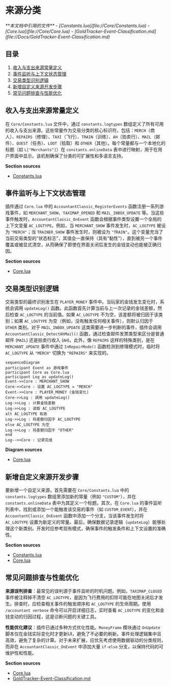 # 来源分类

<cite>
**本文档中引用的文件**
- [Constants.lua](file://Core/Constants.lua)
- [Core.lua](file://Core/Core.lua)
- [GoldTracker-Event-Classification.md](file://Docs/GoldTracker-Event-Classification.md)
</cite>

## 目录
1. [收入与支出来源常量定义](#收入与支出来源常量定义)
2. [事件监听与上下文状态管理](#事件监听与上下文状态管理)
3. [交易类型识别逻辑](#交易类型识别逻辑)
4. [新增自定义来源开发步骤](#新增自定义来源开发步骤)
5. [常见问题排查与性能优化](#常见问题排查与性能优化)

## 收入与支出来源常量定义

在 `Core/Constants.lua` 文件中，通过 `constants.logtypes` 数组定义了所有可用的收入与支出来源。这些常量作为交易分类的核心标识符，包括：`MERCH`（商人）、`REPAIRS`（修理）、`TAXI`（飞行）、`TRAIN`（训练）、`AH`（拍卖行）、`MAIL`（邮件）、`QUEST`（任务）、`LOOT`（拾取）和 `OTHER`（其他）。每个常量都与一个本地化的标题（如 `L["Merchants"]`）在 `constants.onlineData` 表中进行映射，用于在用户界面中显示。该机制确保了分类的可扩展性和多语言支持。

**Section sources**
- [Constants.lua](file://Core/Constants.lua#L198-L259)

## 事件监听与上下文状态管理

插件通过 `Core.lua` 中的 `AccountantClassic_RegisterEvents` 函数注册一系列游戏事件，如 `MERCHANT_SHOW`、`TAXIMAP_OPENED` 和 `MAIL_INBOX_UPDATE` 等。当这些事件触发时，`AccountantClassic_OnEvent` 函数会根据事件类型设置一个全局的上下文变量 `AC_LOGTYPE`。例如，当 `MERCHANT_SHOW` 事件发生时，`AC_LOGTYPE` 被设为 `"MERCH"`；当 `TRAINER_SHOW` 事件发生时，则被设为 `"TRAIN"`。这个变量充当了当前交易类型的“状态标志”，其值会一直保持（具有“黏性”），直到被另一个事件覆盖或被显式清空，从而确保了即使在界面关闭后发生的金钱变动也能被正确归因。

**Section sources**
- [Core.lua](file://Core/Core.lua#L1084-L1558)

## 交易类型识别逻辑

交易类型的最终识别发生在 `PLAYER_MONEY` 事件中。当玩家的金钱发生变化时，系统会调用 `updateLog()` 函数。此函数首先计算当前与上一次记录的金钱差额，然后检查 `AC_LOGTYPE` 的当前值。如果 `AC_LOGTYPE` 不为空，该差额将被归因于该类别；如果 `AC_LOGTYPE` 为空（例如，没有触发任何相关事件），则默认归因于 `OTHER` 类别。对于 `MAIL_INBOX_UPDATE` 这类需要进一步判断的事件，插件会调用 `AccountantClassic_DetectAhMail()` 函数，通过检查邮件发票类型来区分是普通邮件 (`MAIL`) 还是拍卖行收入 (`AH`)。此外，像 `REPAIRS` 这样的特殊类别，是在 `MERCHANT_UPDATE` 事件中通过 `InRepairMode()` 函数检测到修理模式时，临时将 `AC_LOGTYPE` 从 `"MERCH"` 切换为 `"REPAIRS"` 来实现的。

```mermaid
sequenceDiagram
participant Event as 游戏事件
participant Core as Core.lua
participant Log as updateLog()
Event->>Core : MERCHANT_SHOW
Core->>Core : 设置 AC_LOGTYPE = "MERCH"
Event->>Core : PLAYER_MONEY (金钱变化)
Core->>Log : 调用 updateLog()
Log->>Log : 计算金钱差额
Log->>Log : 读取 AC_LOGTYPE
alt AC_LOGTYPE 有效
Log->>Log : 将差额归因于 AC_LOGTYPE
else AC_LOGTYPE 为空
Log->>Log : 将差额归因于 "OTHER"
end
Log-->>Core : 记录完成
```

**Diagram sources**
- [Core.lua](file://Core/Core.lua#L1084-L1558)

## 新增自定义来源开发步骤

要新增一个自定义来源，首先需要在 `Core/Constants.lua` 中的 `constants.logtypes` 数组里添加新的常量（例如 `"CUSTOM"`），并在 `constants.onlineData` 表中为其定义一个标题。其次，在 `Core.lua` 的事件监听列表中，找到或添加一个能触发该交易的事件（如 `CUSTOM_EVENT`），并在 `AccountantClassic_OnEvent` 函数中添加一个分支，当该事件发生时将 `AC_LOGTYPE` 设置为新定义的常量。最后，确保数据记录逻辑（`updateLog`）能够处理这个新类别。开发时应参考现有模式，确保事件的触发条件和上下文设置的准确性。

**Section sources**
- [Constants.lua](file://Core/Constants.lua#L198-L259)
- [Core.lua](file://Core/Core.lua#L1084-L1558)

## 常见问题排查与性能优化

**来源误判排查**：最常见的误判源于事件监听的时机问题。例如，`TAXIMAP_CLOSED` 事件被注释掉不清空 `AC_LOGTYPE`，是因为飞行费用的扣除可能在地图关闭后才发生。排查时，应检查相关事件的触发顺序和 `AC_LOGTYPE` 的生命周期。使用 `/accountant verbose` 命令可以开启详细日志，实时查看 `AC_LOGTYPE` 的变化和金钱变动的归因过程，这是诊断问题的关键工具。

**性能优化建议**：插件已通过多种方式优化性能。`MoneyFrame` 模块通过 `OnUpdate` 脚本仅在金钱实际变化时才更新UI，避免了不必要的刷新。事件处理逻辑集中且高效，避免了复杂的计算。对于未来扩展，应优先考虑使用数据驱动的分类规则，而非在 `AccountantClassic_OnEvent` 中添加大量 `if-else` 分支，以保持代码的可维护性和性能。

**Section sources**
- [Core.lua](file://Core/Core.lua#L1084-L1558)
- [GoldTracker-Event-Classification.md](file://Docs/GoldTracker-Event-Classification.md#L79-L83)